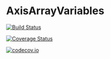 # AxisArrayVariables

[![Build Status](https://travis-ci.org/rdeits/AxisArrayVariables.jl.svg?branch=master)](https://travis-ci.org/rdeits/AxisArrayVariables.jl)

[![Coverage Status](https://coveralls.io/repos/rdeits/AxisArrayVariables.jl/badge.svg?branch=master&service=github)](https://coveralls.io/github/rdeits/AxisArrayVariables.jl?branch=master)

[![codecov.io](http://codecov.io/github/rdeits/AxisArrayVariables.jl/coverage.svg?branch=master)](http://codecov.io/github/rdeits/AxisArrayVariables.jl?branch=master)
